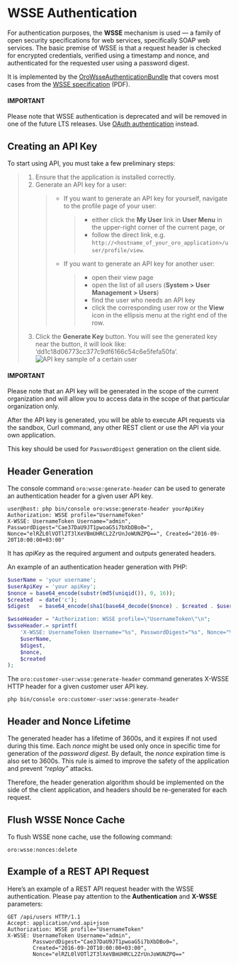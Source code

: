 <a id="web-services-api-authentication-wsse"></a>

<a id="index-0"></a>

# WSSE Authentication

For authentication purposes, the **WSSE** mechanism is used — a family of open security specifications for web services,
specifically SOAP web services. The basic premise of WSSE is that a request header is checked for encrypted credentials,
verified using a timestamp and nonce, and authenticated for the requested user using a password digest.

It is implemented by the <a href="https://github.com/oroinc/platform/tree/5.1/src/Oro/Bundle/WsseAuthenticationBundle" target="_blank">OroWsseAuthenticationBundle</a> that covers most cases from the <a href="http://docs.oasis-open.org/wss/2004/01/oasis-200401-wss-soap-message-security-1.0.pdf" target="_blank">WSSE specification</a> (PDF).

#### IMPORTANT
Please note that WSSE authentication is deprecated and will be removed in one of the future LTS releases.
Use [OAuth authentication](oauth.md#web-services-api-authentication-oauth) instead.

## Creating an API Key

To start using API, you must take a few preliminary steps:

> 1. Ensure that the application is installed correctly.
> 2. Generate an API key for a user:
>    > - If you want to generate an API key for yourself, navigate to the profile page of your user:
>    >   > - either click the **My User** link in **User Menu** in the upper-right corner of the current page, or
>    >   > - follow the direct link, e.g. `http://<hostname_of_your_oro_application>/user/profile/view`.
>    > - If you want to generate an API key for another user:
>    >   > - open their view page
>    >   > - open the list of all users (**System > User Management > Users**)
>    >   > - find the user who needs an API key
>    >   > - click the corresponding user row or the <i class="fa fa-eye fa-lg" aria-hidden="true"></i> **View** icon in the ellipsis menu at the right end of the row.
> 3. Click the **Generate Key** button. You will see the generated key near the button, it will look like: ‘dd1c18d06773cc377c9df6166c54c6e5fefa50fa’.
![API key sample of a certain user](img/backend/api/user_api_key_generation.png)

#### IMPORTANT
Please note that an API key will be generated in the scope of the current organization and will allow you to access data
in the scope of that particular organization only.

After the API key is generated, you will be able to execute API requests via the sandbox, Curl command, any other REST client or use the API via your own application.

This key should be used for `PasswordDigest` generation on the client side.

## Header Generation

The console command `oro:wsse:generate-header` can be used to generate an authentication header for a given user API key.

```none
user@host: php bin/console oro:wsse:generate-header yourApiKey
Authorization: WSSE profile="UsernameToken"
X-WSSE: UsernameToken Username="admin", PasswordDigest="Cae37DaU9JT1pwoaG5i7bXbDBo0=", Nonce="elRZL0lVOTl2T3lXeVBmUHRCL2ZrUnJoWUNZPQ==", Created="2016-09-20T10:00:00+03:00"
```

It has *apiKey* as the required argument and outputs generated headers.

An example of an authentication header generation with PHP:

```php
$userName = 'your username';
$userApiKey = 'your apiKey';
$nonce = base64_encode(substr(md5(uniqid()), 0, 16));
$created  = date('c');
$digest   = base64_encode(sha1(base64_decode($nonce) . $created . $userApiKey, true));

$wsseHeader = "Authorization: WSSE profile=\"UsernameToken\"\n";
$wsseHeader.= sprintf(
    'X-WSSE: UsernameToken Username="%s", PasswordDigest="%s", Nonce="%s", Created="%s"',
    $userName,
    $digest,
    $nonce,
    $created
);
```

The `oro:customer-user:wsse:generate-header` command generates X-WSSE HTTP header for a given customer user API key.

```none
php bin/console oro:customer-user:wsse:generate-header
```

## Header and Nonce Lifetime

The generated header has a lifetime of 3600s, and it expires if not used during this time.
Each *nonce* might be used only once in specific time for generation of the *password digest*.
By default, the *nonce* expiration time is also set to 3600s.
This rule is aimed to improve the safety of the application and prevent  *“replay”* attacks.

Therefore, the header generation algorithm should be implemented on the side of the client application, and headers should be re-generated for each request.

## Flush WSSE Nonce Cache

To flush WSSE none cache, use the following command:

```none
oro:wsse:nonces:delete
```

## Example of a REST API Request

Here’s an example of a REST API request header with the WSSE authentication.
Please pay attention to the **Authentication** and **X-WSSE** parameters:

```http
GET /api/users HTTP/1.1
Accept: application/vnd.api+json
Authorization: WSSE profile="UsernameToken"
X-WSSE: UsernameToken Username="admin",
        PasswordDigest="Cae37DaU9JT1pwoaG5i7bXbDBo0=",
        Created="2016-09-20T10:00:00+03:00",
        Nonce="elRZL0lVOTl2T3lXeVBmUHRCL2ZrUnJoWUNZPQ=="
```

<!-- Frontend -->
<!-- fa-bars = fa-navicon -->
<!-- Ic Tiles is used as Set As Default in saved views, and as tiles in display layout options -->
<!-- IcPencil refers to Rename in Commerce and Inline Editing in CRM -->
<!-- Check mark in the square. -->
<!-- SortDesc is also used as drop-down arrow -->
